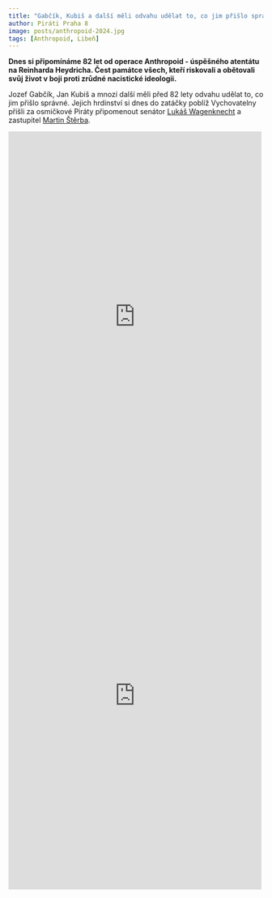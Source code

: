 ```yaml
---
title: "Gabčík, Kubiš a další měli odvahu udělat to, co jim přišlo správné"
author: Piráti Praha 8
image: posts/anthropoid-2024.jpg
tags: [Anthropoid, Libeň]
---
```

**Dnes si připomínáme 82 let od operace Anthropoid - úspěšného atentátu na Reinharda Heydricha. Čest památce všech, kteří riskovali a obětovali svůj život v boji proti zrůdné nacistické ideologii.**

Jozef Gabčík, Jan Kubiš a mnozí další měli před 82 lety odvahu udělat to, co jim přišlo správné. Jejich hrdinství si dnes do zatáčky poblíž Vychovatelny přišli za osmičkové Piráty připomenout senátor [Lukáš Wagenknecht](http://praha8.pirati.cz/lide/lukas-wagenknecht.html) a zastupitel [Martin Štěrba](http://praha8.pirati.cz/lide/martin-sterba.html).

<iframe src="https://www.facebook.com/plugins/post.php?href=https%3A%2F%2Fwww.facebook.com%2FWagenknechtLuk%2Fposts%2Fpfbid0QXHk7eU8LFakfnqu9UFpePaRqPELKzvrsn27ZVfsmGz5aNVJzdtMxszNCXXDK165l&show_text=true&width=500&is_preview=true" width="500" height="731" style="border:none;overflow:hidden" scrolling="no" frameborder="0" allowfullscreen="true" allow="autoplay; clipboard-write; encrypted-media; picture-in-picture; web-share"></iframe>

<iframe src="https://www.facebook.com/plugins/post.php?href=https%3A%2F%2Fwww.facebook.com%2Fsterbamartin.praha8%2Fposts%2Fpfbid0JUBMqJdoTuiGurihx6pbCJob3yd1P6espfoDZ3dQFRjz29ef85y3EP1x8UWNKFffl&show_text=true&width=500&is_preview=true" width="500" height="767" style="border:none;overflow:hidden" scrolling="no" frameborder="0" allowfullscreen="true" allow="autoplay; clipboard-write; encrypted-media; picture-in-picture; web-share"></iframe>